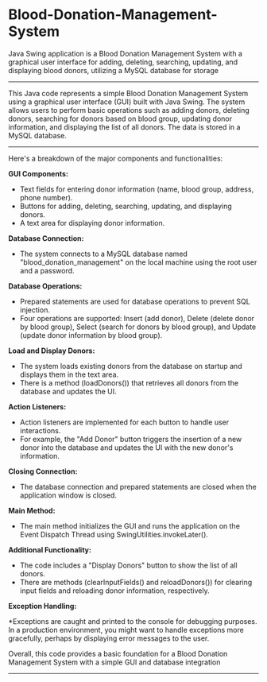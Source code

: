 # Blood-Donation-Management-System
 Java Swing application is a Blood Donation Management System with a graphical user interface for adding, deleting, searching, updating, and displaying blood donors, utilizing a MySQL database for storage

---

This Java code represents a simple Blood Donation Management System using a graphical user interface (GUI) built with Java Swing. The system allows users to perform basic operations such as adding donors, deleting donors, searching for donors based on blood group, updating donor information, and displaying the list of all donors. The data is stored in a MySQL database.

---

Here's a breakdown of the major components and functionalities:

**GUI Components:**

* Text fields for entering donor information (name, blood group, address, phone number).
* Buttons for adding, deleting, searching, updating, and displaying donors.
* A text area for displaying donor information.

**Database Connection:**

* The system connects to a MySQL database named "blood_donation_management" on the local machine using the root user and a password.

**Database Operations:**

* Prepared statements are used for database operations to prevent SQL injection.
* Four operations are supported: Insert (add donor), Delete (delete donor by blood group), Select (search for donors by blood group), and Update (update donor information by blood group).

**Load and Display Donors:**

* The system loads existing donors from the database on startup and displays them in the text area.
* There is a method (loadDonors()) that retrieves all donors from the database and updates the UI.

**Action Listeners:**

* Action listeners are implemented for each button to handle user interactions.
* For example, the "Add Donor" button triggers the insertion of a new donor into the database and updates the UI with the new donor's information.

**Closing Connection:**

* The database connection and prepared statements are closed when the application window is closed.

**Main Method:**

* The main method initializes the GUI and runs the application on the Event Dispatch Thread using SwingUtilities.invokeLater().

**Additional Functionality:**

* The code includes a "Display Donors" button to show the list of all donors.
* There are methods (clearInputFields() and reloadDonors()) for clearing input fields and reloading donor information, respectively.

**Exception Handling:**

*Exceptions are caught and printed to the console for debugging purposes. In a production environment, you might want to handle exceptions more gracefully, perhaps by displaying error messages to the user.

Overall, this code provides a basic foundation for a Blood Donation Management System with a simple GUI and database integration

---
